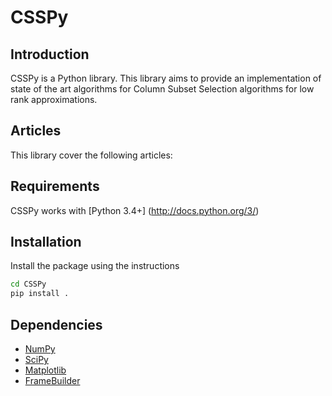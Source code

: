 # CSSPy
## Introduction
CSSPy is a Python library. 
This library aims to provide an implementation of state of the art algorithms for Column Subset Selection algorithms for low rank approximations.

## Articles
This library cover the following articles:


## Requirements

CSSPy works with [Python 3.4+] (http://docs.python.org/3/)

## Installation
Install the package using the instructions
```bash
cd CSSPy
pip install .
```

## Dependencies
- [NumPy](http://www.numpy.org)
- [SciPy](http://www.scipy.org/)
- [Matplotlib](http://matplotlib.org/)
- [FrameBuilder](https://github.com/AyoubBelhadji/FrameBuilder)

